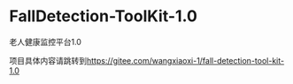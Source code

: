 # FallDetection-ToolKit-1.0
老人健康监控平台1.0

项目具体内容请跳转到<https://gitee.com/wangxiaoxi-1/fall-detection-tool-kit-1.0>
